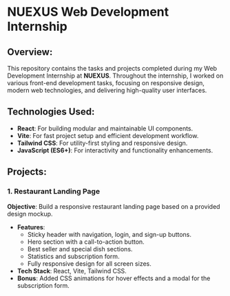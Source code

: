 # NUEXUS Web Development Internship

## Overview:
This repository contains the tasks and projects completed during my Web Development Internship at **NUEXUS**. Throughout the internship, I worked on various front-end development tasks, focusing on responsive design, modern web technologies, and delivering high-quality user interfaces.

## Technologies Used:
- **React**: For building modular and maintainable UI components.
- **Vite**: For fast project setup and efficient development workflow.
- **Tailwind CSS**: For utility-first styling and responsive design.
- **JavaScript (ES6+)**: For interactivity and functionality enhancements.

## Projects:

### 1. Restaurant Landing Page
**Objective**: Build a responsive restaurant landing page based on a provided design mockup.
- **Features**:
  - Sticky header with navigation, login, and sign-up buttons.
  - Hero section with a call-to-action button.
  - Best seller and special dish sections.
  - Statistics and subscription form.
  - Fully responsive design for all screen sizes.
- **Tech Stack**: React, Vite, Tailwind CSS.
- **Bonus**: Added CSS animations for hover effects and a modal for the subscription form.
